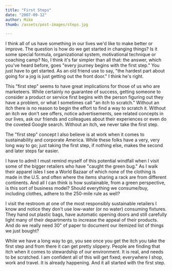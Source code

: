 ```yaml
---
title: "First Steps"
date: "2007-09-12"
author: Mike
thumb: /assets/post-images/steps.jpg

---
```


I think all of us have something in our lives we'd like to make better or improve. The question is how do we get started in changing things? Is it some special formula, organizational system, motivational technique or coaching camp? No, I think it's far simpler than all that: the answer, which you've heard before, goes "every journey begins with the first step." You just have to get started. As an old friend use to say, "the hardest part about going for a jog is just getting out the front door." I think he's right.

This "first step" seems to have great implications for those of us who are marketeers. While certainly no guarantee of success, getting someone to consider a product or service first begins with the person figuring out they have a problem, or what I sometimes call "an itch to scratch." Without an itch there is no reason to begin the effort to find a way to scratch it. Without an itch we don't see offers, notice advertisements, see related concepts in our lives, ask our friends and colleagues about their experiences or even do the coveted Google search. Without an itch, we never take the first step.

The "first step" concept I also believe is at work when it comes to sustainability and corporate America. While these folks have a very, very long way to go; just taking the first step, if nothing else, makes the second and later steps far easier.

I have to admit I must remind myself of this potential windfall when I visit some of the bigger retailers who have "caught the green bug." As I walk their apparel isles I see a World Bazaar of which none of the clothing is made in the U.S. and often where the items sharing a rack are from different continents. And all I can think is how sustainable, from a green perspective, is this sort of business model? Should everything we consume/buy, including clothes, adhere to the 250-mile rule as well?

I visit the restroom at one of the most responsibly sustainable retailers I know and notice they don't use low-water (or no water) consuming fixtures. They hand out plastic bags, have automatic opening doors and still carefully light many of their departments to increase the appeal of their products. And do we really need 30" of paper to document our itemized list of things we just bought?

While we have a long way to go, you see once you get the itch you take the first step and from there it can get pretty slippery. People are finding that itch when it comes to stewardship of our environment. It is real, and needs to be scratched. I am confident all of this will get fixed; everywhere I shop, work and travel. It is already happening. And it all started with the first step.
